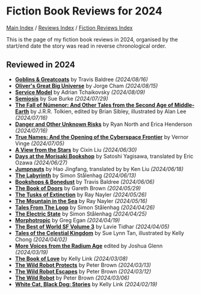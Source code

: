 # Fiction Book Reviews for 2024

[Main Index](../../../README.md) / [Reviews Index](../../README.md) / [Fiction Reviews Index](../README.md)

This is the page of my fiction book reviews in 2024, organised by the start/end date the story was read in reverse chronological order.

## Reviewed in 2024

- [**Goblins & Greatcoats**](20240816-GoblinsGreatcoats.md) by Travis Baldree *(2024/08/16)*
- [**Oliver's Great Big Universe**](20240815-OliverGreatBigUniverse.md) by Jorge Cham *(2024/08/15)*
- [**Service Model**](20240809-ServiceModel.md) by Adrian Tchaikovsky *(2024/08/09)*
- [**Semiosis**](20240729-Semiosis.md) by Sue Burke *(2024/07/29)*
- [**The Fall of Númenor: And Other Tales from the Second Age of Middle-Earth**](20240716-FallNumenor.md) by J.R.R. Tolkien, edited by Brian Sibley, illustrated by Alan Lee *(2024/07/16)*
- [**Danger and Other Unknown Risks**](20240716-DangerOtherUnknownRisks.md) by Ryan North and Erica Henderson *(2024/07/16)*
- [**True Names: And the Opening of the Cyberspace Frontier**](20240705-TrueNamesOpeningCyberspace.md) by Vernor Vinge *(2024/07/05)*
- [**A View from the Stars**](20240630-ViewStars.md) by Cixin Liu *(2024/06/30)*
- [**Days at the Morisaki Bookshop**](20240627-DaysMorisakiBookshop.md) by Satoshi Yagisawa, translated by Eric Ozawa *(2024/06/27)*
- [**Jumpnauts**](20240618-Jumpnauts.md) by Hao Jingfang, translated by by Ken Liu *(2024/06/18)*
- [**The Labyrinth**](20240613-Labyrinth.md) by Simon Stålenhag *(2024/06/13)*
- [**Bookshops & Bonedust**](20240606-BookshopsBonedust.md) by Travis Baldree *(2024/06/06)*
- [**The Book of Doors**](20240529-BookOfDoors.md) by Gareth Brown *(2024/05/29)*
- [**The Tusks of Extinction**](20240526-TusksExtinction.md) by Ray Nayler *(2024/05/26)*
- [**The Mountain in the Sea**](20240516-MountainSea.md) by Ray Nayler *(2024/05/16)*
- [**Tales From The Loop**](20240426-TalesLoop.md) by Simon Stålenhag *(2024/04/26)*
- [**The Electric State**](20240425-ElectricState.md) by Simon Stålenhag *(2024/04/25)*
- [**Morphotropic**](20240419-Morphotrophic.md) by Greg Egan *(2024/04/19)*
- [**The Best of World SF Volume 3**](20240405-BestWorldSF3.md) by Lavie Tidhar *(2024/04/05)*
- [**Tales of the Celestial Kingdom**](20240402-TalesCelestialKingdom.md) by Sue Lynn Tan, illustrated by Kelly Chong *(2024/04/02)*
- [**More Voices from the Radium Age**](20240319-MoveVoicesRadiumAge.md) edited by Joshua Glenn *(2024/03/19)*
- [**The Book of Love**](20240308-BookLove.md) by Kelly Link *(2024/03/08)*
- [**The Wild Robot Protects**](20240313-WildRobotProtects.md) by Peter Brown *(2024/03/13)*
- [**The Wild Robot Escapes**](20240312-WildRobotEscapes.md) by Peter Brown *(2024/03/12)*
- [**The Wild Robot**](20240306-WildRobot.md) by Peter Brown *(2024/03/06)*
- [**White Cat, Black Dog: Stories**](20240219-WhiteCatBlackDog.md) by Kelly Link *(2024/02/19)*
